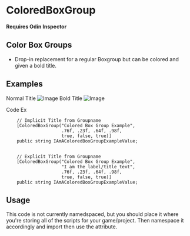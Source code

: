 # ColoredBoxGroup
**Requires Odin Inspector**


## Color Box Groups
* Drop-in replacement for a regular Boxgroup but can be colored and given a bold title.


## Examples
Normal Title
![Image](https://gyazo.com/5cac08d156d196cbf39fb89555d1a877.png)
Bold Title
![Image](https://gyazo.com/67849ecd8c13daeebeb2d26374db858e.png)

Code Ex
```
    // Implicit Title from Groupname
    [ColoredBoxGroup("Colored Box Group Example",
                     .76f, .23f, .64f, .98f,
                     true, false, true)]
    public string IAmAColoredBoxGroupExampleValue;


    // Explicit Title from Groupname
    [ColoredBoxGroup("Colored Box Group Example",
                     "I am the label/title text",
                     .76f, .23f, .64f, .98f,
                     true, false, true)]
    public string IAmAColoredBoxGroupExampleValue;
```

## Usage
This code is not currently namedspaced, but you should place it where you're storing all of the scripts for your game/project. Then namespace it accordingly and import then use the attribute.
